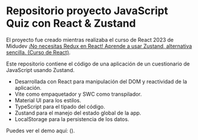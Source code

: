 # Repositorio proyecto JavaScript Quiz con React & Zustand

El proyecto fue creado mientras realizaba el curso de React 2023 de Midudev [¡No necesitas Redux en React! Aprende a usar Zustand, alternativa sencilla. (Curso de React)](https://www.youtube.com/@midulive).

Este repositorio contiene el código de una aplicación de un cuestionario de JavaScript usando Zustand.

- Desarrollada con React para manipulación del DOM y reactividad de la aplicación.
- Vite como empaquetador y SWC como transpilador.
- Material UI para los estilos.
- TypeScript para el tipado del código.
- Zustand para el manejo del estado global de la app.
- LocalStorage para la persistencia de los datos.

Puedes ver el demo aquí: ().
